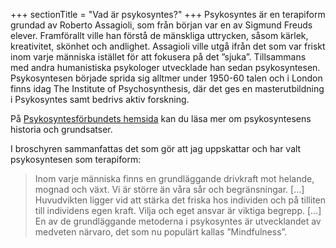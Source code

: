 +++
sectionTitle = "Vad är psykosyntes?"
+++
Psykosyntes är en terapiform grundad av Roberto Assagioli, som från början var en av Sigmund Freuds elever. Framförallt ville han förstå de mänskliga uttrycken, såsom kärlek, kreativitet, skönhet och andlighet. Assagioli ville utgå ifrån det som var friskt inom varje människa istället för att fokusera på det ”sjuka”. Tillsammans med andra humanistiska psykologer utvecklade han sedan psykosyntesen. Psykosyntesen började sprida sig alltmer under 1950-60 talen och i London finns idag The Institute of Psychosynthesis, där det ges en masterutbildning i Psykosyntes samt bedrivs aktiv forskning.


På [Psykosyntesförbundets hemsida](http://psykosyntesforeningen.se/components/com_wordpress/wp/wp-content/uploads/Broschyr_klienter_2017-04-05.pdf "Psykosyntesförbundets hemsida") kan du läsa mer om psykosyntesens historia och grundsatser.


I broschyren sammanfattas det som gör att jag uppskattar och har valt psykosyntesen som terapiform:

> Inom varje människa finns en grundläggande drivkraft mot helande, mognad och växt. Vi är större än våra sår och begränsningar. [...] Huvudvikten ligger vid att stärka det friska hos individen och på tilliten till individens egen kraft. Vilja och eget ansvar är viktiga begrepp. [...] En av de grundläggande metoderna i psykosyntes är utvecklandet av medveten närvaro, det som nu populärt kallas ”Mindfulness”.
